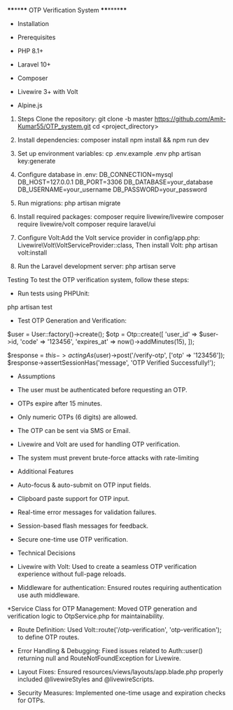 ******\*\*******\*\*******\*\******* OTP Verification System ******\*\*******\*\*\*\*******\*\*******

* Installation

* Prerequisites

* PHP 8.1+

* Laravel 10+

* Composer

* Livewire 3+ with Volt

* Alpine.js

1. Steps
   Clone the repository:
   git clone -b master https://github.com/Amit-Kumar55/OTP_system.git
   cd <project_directory>

2. Install dependencies:
   composer install
   npm install && npm run dev

3. Set up environment variables:
   cp .env.example .env
   php artisan key:generate

4. Configure database in .env:
   DB_CONNECTION=mysql
   DB_HOST=127.0.0.1
   DB_PORT=3306
   DB_DATABASE=your_database
   DB_USERNAME=your_username
   DB_PASSWORD=your_password

5. Run migrations:
   php artisan migrate

6. Install required packages:
   composer require livewire/livewire
   composer require livewire/volt
   composer require laravel/ui

7. Configure Volt:Add the Volt service provider in config/app.php:
   Livewire\Volt\VoltServiceProvider::class,
   Then install Volt:
   php artisan volt:install

8. Run the Laravel development server:
   php artisan serve

Testing
To test the OTP verification system, follow these steps:

* Run tests using PHPUnit:

php artisan test

* Test OTP Generation and Verification:

$user = User::factory()->create();
$otp = Otp::create([
'user_id' => $user->id,
'code' => '123456',
'expires_at' => now()->addMinutes(15),
]);

$response = $this->actingAs($user)->post('/verify-otp', ['otp' => '123456']);
$response->assertSessionHas('message', 'OTP Verified Successfully!');

* Assumptions

* The user must be authenticated before requesting an OTP.

* OTPs expire after 15 minutes.

* Only numeric OTPs (6 digits) are allowed.

* The OTP can be sent via SMS or Email.

* Livewire and Volt are used for handling OTP verification.

* The system must prevent brute-force attacks with rate-limiting

* Additional Features

* Auto-focus & auto-submit on OTP input fields.

* Clipboard paste support for OTP input.

* Real-time error messages for validation failures.

* Session-based flash messages for feedback.

* Secure one-time use OTP verification.

* Technical Decisions

* Livewire with Volt: Used to create a seamless OTP verification experience without full-page reloads.

* Middleware for authentication: Ensured routes requiring authentication use auth middleware.

*Service Class for OTP Management: Moved OTP generation and verification logic to OtpService.php for maintainability.

* Route Definition: Used Volt::route('/otp-verification', 'otp-verification'); to define OTP routes.

* Error Handling & Debugging: Fixed issues related to Auth::user() returning null and RouteNotFoundException for Livewire.

* Layout Fixes: Ensured resources/views/layouts/app.blade.php properly included @livewireStyles and @livewireScripts.

* Security Measures: Implemented one-time usage and expiration checks for OTPs.
